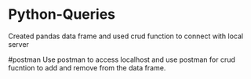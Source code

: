 # Python-Queries
Created pandas data frame and used crud function to connect with local server

#postman
Use postman to access localhost and use postman for crud fucntion to add and remove from the data frame.
